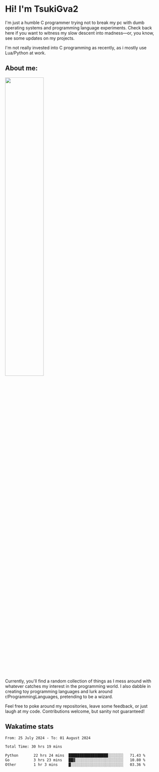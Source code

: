 # Hi! I'm TsukiGva2

I'm just a humble C programmer trying not to break my pc with dumb operating systems and programming language experiments. Check back here if you want to witness my slow descent into madness—or, you know, see some updates on my projects.

I'm not really invested into C programming as recently, as i mostly use Lua/Python at work.

## About me:

<div height="50%">
<img src="https://github.com/user-attachments/assets/390c5888-53d9-4a4c-87de-2ebc76495619" width="50%">
</div>

Currently, you'll find a random collection of things as I mess around with whatever catches my interest in the programming world. I also dabble in creating toy programming languages and lurk around r/ProgrammingLanguages, pretending to be a wizard.

Feel free to poke around my repositories, leave some feedback, or just laugh at my code. Contributions welcome, but sanity not guaranteed!

## Wakatime stats
<!--START_SECTION:waka-->

```txt
From: 25 July 2024 - To: 01 August 2024

Total Time: 30 hrs 19 mins

Python       22 hrs 24 mins  ██████████████████░░░░░░░   71.43 %
Go           3 hrs 23 mins   ██▓░░░░░░░░░░░░░░░░░░░░░░   10.80 %
Other        1 hr 3 mins     █░░░░░░░░░░░░░░░░░░░░░░░░   03.36 %
```

<!--END_SECTION:waka-->
